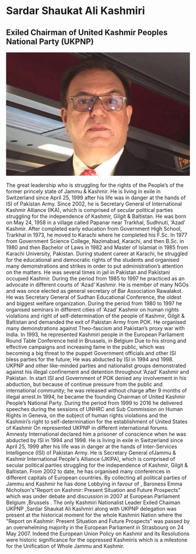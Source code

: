 # Sardar Shaukat Ali Kashmiri
## Exiled Chairman of United Kashmir Peoples National Party (UKPNP)

![Sardar Shaukat Ali Kashmir](./sardar.jpg)

The great leadership who is struggling for the rights of the People’s of the former princely state of Jammu & Kashmir. He is living in exile in Switzerland since April 25, 1999 after his life was in danger at the hands of ISI of Pakistan Army. Since 2002, he is Secretary General of International Kashmir Alliance (IKA), which is comprised of secular political parties struggling for the independence of Kashmir, Gilgit & Baltistan.
He was born on May 24, 1958 in a village called Papanar near Trarkhal, Sudhnuti, ‘Azad’ Kashmir. After completed early education from Government High School, Trarkhal in 1973, he moved to Karachi where he completed his F.Sc. In 1977 from Government Science College, Nazimabad, Karachi, and then B.Sc. in 1980 and then Bachelor of Laws in 1982 and Master of Islamiat in 1985 from Karachi University, Pakistan.
During student career at Karachi, he struggled for the educational and democratic rights of the students and organised many demonstrations and strikes in order to put administration’s attention on the matters. He was several times in jail in Pakistan and Pakistani occupied Kashmir.
During the period from 1985 to 1997 he practiced as an advocate in different courts of ‘Azad’ Kashmir. He is member of many NGOs and was once elected as general secretary of Bar Association Rawalakot. He was Secretary General of Sudhan Educational Conference, the oldest and biggest welfare organization. During the period from 1980 to 1997 he organised seminars in different cities of ‘Azad’ Kashmir on human rights violations and right of self-determination of the people of Kashmir, Gilgit & Baltistan and demanded the exit of Pakistan Army from POK.
He organised many demonstrations against Theo-fascism and Pakistan’s proxy war with India. In 1993, he represented Kashmiri people in the European Parliament Round Table Conference held in Brussels, in Belgium
Due to his strong and effective campaigns and increasing fame in the public, which was becoming a big threat to the puppet Government officials and other ISI bless parties for the future; He was abducted by ISI in 1994 and 1998. UKPNP and other like-minded parties and nationalist groups demonstrated against his illegal confinement and detention throughout ‘Azad’ Kashmir and Pakistan. In start ISI and Government of POK denied any involvement in his abduction, but because of continue pressure from the public and international community; he was released without charge after 9 months of illegal arrest.In 1994, he became the founding Chairman of United Kashmir People’s National Party.
During the period from 1999 to 2016 he delivered speeches during the sessions of UNHRC and Sub Commission on Human Rights in Geneva, on the subject of human rights violations and the Kashmiri’s right to self-determination for the establishment of United States of Kashmir On represented UKPNP in different international forums. 
Amnesty International declared him a prisoner of conscience when he was abducted by ISI in 1994 and 1998. 
He is living in exile in Switzerland since April 25, 1999 after his life was in danger at the hands of Inter-Services Intelligence (ISI) of Pakistan Army.
He is Secretary General ofJammu & Kashmir International People's Alliance (JKIPA), which is comprised of secular political parties struggling for the independence of Kashmir, Gilgit & Baltistan.
From 2002 to date, he has organised many conferences in different capitals of European countries.
By collecting all political parties of Jammu and Kashmir he has done Lobbying in favour of , Baroness Emma Nicholson's"Report on Kashmir: Present Situation and Future Prospects" which was under debate and discussion in 2007 at European Parliament Belgium ,Brussels . 
The only Kashmiri Nationalist Leader Exiled Chaiman UKPNP ,Sardar Shaukat Ali Kashmiri along with UKPNP delegation was present at the historical moment for the whole Kashmiri Nation where the "Report on Kashmir: Present Situation and Future Prospects" was passed by an overwhelming majority in the European Parliament in Strasbourg on 24 May 2007.
Indeed the European Union Policy on Kashmir and its Resolutions were historic significance for the oppressed Kashmiris which is a milestone for the Unification of Whole Jammu and Kashmir.